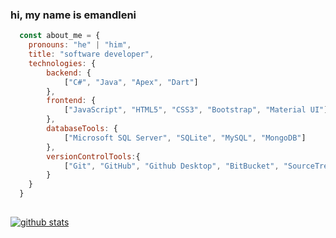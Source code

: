 ### hi, my name is emandleni
<!--# emandleni-->
<!--#### i'm specializing in java, c#, asp.net, apex, dart, sql, pl/sql and javascript.
#### currently, working as an associate developer at tetrad IT in johannesburg, south africa.-->

<!--### here's a bit about me...-->

```javascript
  const about_me = {
    pronouns: "he" | "him",
    title: "software developer",
    technologies: {
        backend: {
            ["C#", "Java", "Apex", "Dart"]
        },
        frontend: {
            ["JavaScript", "HTML5", "CSS3", "Bootstrap", "Material UI"]
        },
        databaseTools: {
            ["Microsoft SQL Server", "SQLite", "MySQL", "MongoDB"]
        },
        versionControlTools:{
            ["Git", "GitHub", "Github Desktop", "BitBucket", "SourceTree"]
        }
    }
  }    
```
##

[![github stats](https://github-readme-stats.vercel.app/api?username=justemandleni&show_icons=true&theme=dark)](https://github.com/justemandleni/github-readme-stats)
